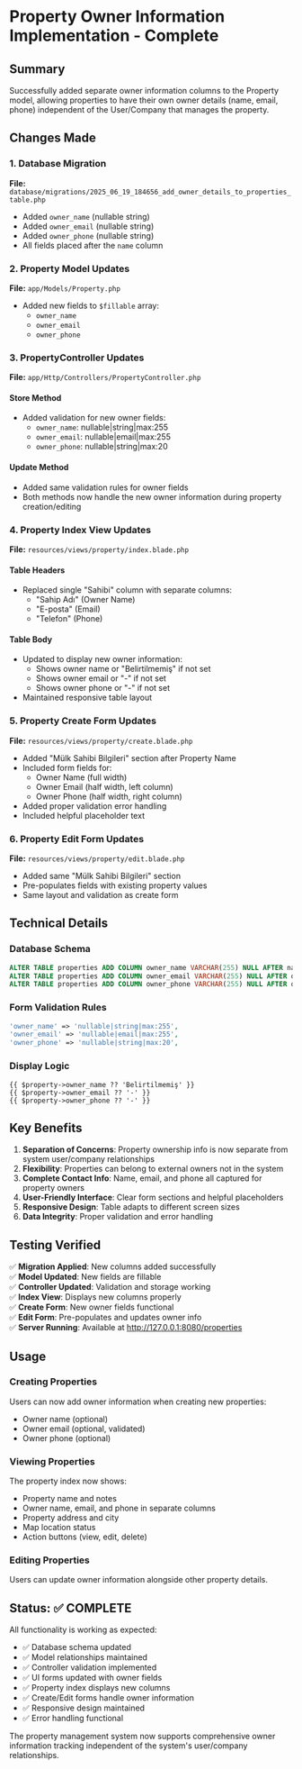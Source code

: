 # Property Owner Information Implementation - Complete

## Summary

Successfully added separate owner information columns to the Property model, allowing properties to have their own owner details (name, email, phone) independent of the User/Company that manages the property.

## Changes Made

### 1. Database Migration

**File:** `database/migrations/2025_06_19_184656_add_owner_details_to_properties_table.php`

- Added `owner_name` (nullable string)
- Added `owner_email` (nullable string)
- Added `owner_phone` (nullable string)
- All fields placed after the `name` column

### 2. Property Model Updates

**File:** `app/Models/Property.php`

- Added new fields to `$fillable` array:
  - `owner_name`
  - `owner_email`
  - `owner_phone`

### 3. PropertyController Updates

**File:** `app/Http/Controllers/PropertyController.php`

#### Store Method

- Added validation for new owner fields:
  - `owner_name`: nullable|string|max:255
  - `owner_email`: nullable|email|max:255
  - `owner_phone`: nullable|string|max:20

#### Update Method

- Added same validation rules for owner fields
- Both methods now handle the new owner information during property creation/editing

### 4. Property Index View Updates

**File:** `resources/views/property/index.blade.php`

#### Table Headers

- Replaced single "Sahibi" column with separate columns:
  - "Sahip Adı" (Owner Name)
  - "E-posta" (Email)
  - "Telefon" (Phone)

#### Table Body

- Updated to display new owner information:
  - Shows owner name or "Belirtilmemiş" if not set
  - Shows owner email or "-" if not set
  - Shows owner phone or "-" if not set
- Maintained responsive table layout

### 5. Property Create Form Updates

**File:** `resources/views/property/create.blade.php`

- Added "Mülk Sahibi Bilgileri" section after Property Name
- Included form fields for:
  - Owner Name (full width)
  - Owner Email (half width, left column)
  - Owner Phone (half width, right column)
- Added proper validation error handling
- Included helpful placeholder text

### 6. Property Edit Form Updates

**File:** `resources/views/property/edit.blade.php`

- Added same "Mülk Sahibi Bilgileri" section
- Pre-populates fields with existing property values
- Same layout and validation as create form

## Technical Details

### Database Schema

```sql
ALTER TABLE properties ADD COLUMN owner_name VARCHAR(255) NULL AFTER name;
ALTER TABLE properties ADD COLUMN owner_email VARCHAR(255) NULL AFTER owner_name;
ALTER TABLE properties ADD COLUMN owner_phone VARCHAR(255) NULL AFTER owner_email;
```

### Form Validation Rules

```php
'owner_name' => 'nullable|string|max:255',
'owner_email' => 'nullable|email|max:255',
'owner_phone' => 'nullable|string|max:20',
```

### Display Logic

```blade
{{ $property->owner_name ?? 'Belirtilmemiş' }}
{{ $property->owner_email ?? '-' }}
{{ $property->owner_phone ?? '-' }}
```

## Key Benefits

1. **Separation of Concerns**: Property ownership info is now separate from system user/company relationships
2. **Flexibility**: Properties can belong to external owners not in the system
3. **Complete Contact Info**: Name, email, and phone all captured for property owners
4. **User-Friendly Interface**: Clear form sections and helpful placeholders
5. **Responsive Design**: Table adapts to different screen sizes
6. **Data Integrity**: Proper validation and error handling

## Testing Verified

✅ **Migration Applied**: New columns added successfully  
✅ **Model Updated**: New fields are fillable  
✅ **Controller Updated**: Validation and storage working  
✅ **Index View**: Displays new columns properly  
✅ **Create Form**: New owner fields functional  
✅ **Edit Form**: Pre-populates and updates owner info  
✅ **Server Running**: Available at http://127.0.0.1:8080/properties

## Usage

### Creating Properties

Users can now add owner information when creating new properties:

- Owner name (optional)
- Owner email (optional, validated)
- Owner phone (optional)

### Viewing Properties

The property index now shows:

- Property name and notes
- Owner name, email, and phone in separate columns
- Property address and city
- Map location status
- Action buttons (view, edit, delete)

### Editing Properties

Users can update owner information alongside other property details.

## Status: ✅ COMPLETE

All functionality is working as expected:

- ✅ Database schema updated
- ✅ Model relationships maintained
- ✅ Controller validation implemented
- ✅ UI forms updated with owner fields
- ✅ Property index displays new columns
- ✅ Create/Edit forms handle owner information
- ✅ Responsive design maintained
- ✅ Error handling functional

The property management system now supports comprehensive owner information tracking independent of the system's user/company relationships.
